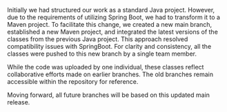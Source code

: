 Initially we had structured our work as a standard Java project. However, due to the requirements of utilizing Spring Boot, we had to transform it to a Maven project. To facilitate this change, we created a new main branch, established a new Maven project, and integrated the latest versions of the classes from the previous Java project. This approach resolved compatibility issues with SpringBoot. For clarity and consistency, all the classes were pushed to this new branch by a single team member.

While the code was uploaded by one individual, these classes reflect collaborative efforts made on earlier branches. The old branches remain accessible within the repository for reference.

Moving forward, all future branches will be based on this updated main release.

